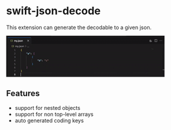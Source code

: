 # swift-json-decode

This extension can generate the decodable to a given json.

![](./demonstration.gif)

## Features
- support for nested objects
- support for non top-level arrays
- auto generated coding keys

